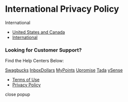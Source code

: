 International Privacy Policy
============================

International

* [United States and Canada](https://www.prodege.com/privacy-policy)
* [International](https://www.prodege.com/privacy-policy-intl)

### Looking for Customer Support?

Find the Help Centers Below:

[Swagbucks](https://help.swagbucks.com/) [InboxDollars](https://support.inboxdollars.com/hc/en-us) [MyPoints](https://help.mypoints.com/) [Upromise](https://help.upromise.com/) [Tada](https://help.tada.com/hc/en-us/requests/new) [ySense](https://help.ysense.com/)

* [Terms of Use](https://www.prodege.com/terms-of-use/)
* [Privacy Policy](https://www.prodege.com/privacy-policy/)

close popup